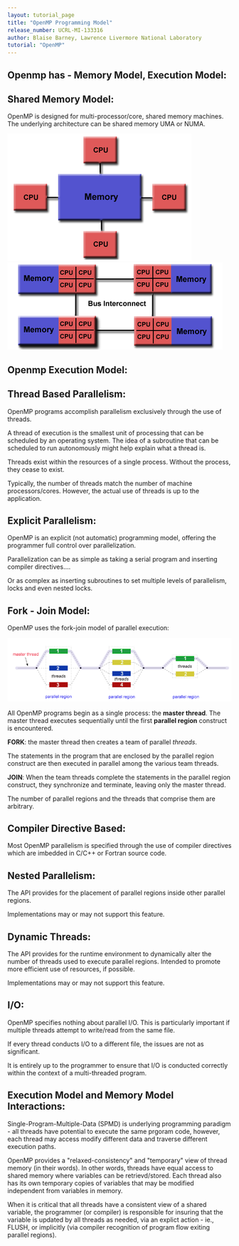 ```yaml
---
layout: tutorial_page
title: "OpenMP Programming Model"
release_number: UCRL-MI-133316
author: Blaise Barney, Lawrence Livermore National Laboratory
tutorial: "OpenMP"
---
```

## Openmp has - Memory Model, Execution Model:
## Shared Memory Model:

OpenMP is designed for multi-processor/core, shared memory machines. The underlying architecture can be shared memory UMA or NUMA. 

![uma](images/uma.gif) ![numa](images/numa.gif)
## Openmp Execution  Model:
## Thread Based Parallelism:


OpenMP programs accomplish parallelism exclusively through the use of threads.

A thread of execution is the smallest unit of processing that can be scheduled by an operating system. The idea of a subroutine that can be scheduled to run autonomously might help explain what a thread is.

Threads exist within the resources of a single process. Without the process, they cease to exist.

Typically, the number of threads match the number of machine processors/cores. However, the actual use of threads is up to the application. 

## Explicit Parallelism:

OpenMP is an explicit (not automatic) programming model, offering the programmer full control over parallelization.

Parallelization can be as simple as taking a serial program and inserting compiler directives....

Or as complex as inserting subroutines to set multiple levels of parallelism, locks and even nested locks. 

## Fork - Join Model:

OpenMP uses the fork-join model of parallel execution: 

![fork-join](images/fork_join.gif)

All OpenMP programs begin as a single process: the **master thread**. The master thread executes sequentially until the first **parallel region** construct is encountered.

**FORK**: the master thread then creates a team of parallel *threads*.

The statements in the program that are enclosed by the parallel region construct are then executed in parallel among the various team threads.

**JOIN**: When the team threads complete the statements in the parallel region construct, they synchronize and terminate, leaving only the master thread.

The number of parallel regions and the threads that comprise them are arbitrary. 

## Compiler Directive Based:

Most OpenMP parallelism is specified through the use of compiler directives which are imbedded in C/C++ or Fortran source code. 

## Nested Parallelism:

The API provides for the placement of parallel regions inside other parallel regions.

Implementations may or may not support this feature. 

## Dynamic Threads:

The API provides for the runtime environment to dynamically alter the number of threads used to execute parallel regions. Intended to promote more efficient use of resources, if possible.

Implementations may or may not support this feature. 

## I/O:

OpenMP specifies nothing about parallel I/O. This is particularly important if multiple threads attempt to write/read from the same file.

If every thread conducts I/O to a different file, the issues are not as significant.

It is entirely up to the programmer to ensure that I/O is conducted correctly within the context of a multi-threaded program. 

## Execution Model and Memory Model Interactions: 

Single-Program-Multiple-Data (SPMD) is underlying programming paradigm - all threads have potential to  execute the same prgoram code, however, each thread may access modify different data and traverse different execution paths.

OpenMP provides a "relaxed-consistency" and "temporary" view of thread memory (in their words). In other words, threads have equal access to shared memory where variables can be retrievd/stored. Each thread also has its own temporary copies of variables that may be modified independent from variables in memory.

When it is critical that all threads have a consistent view of a shared variable, the programmer (or compiler) is responsible for insuring that the variable is updated by all threads as needed, via an explict action - ie., FLUSH, or implicitly (via compiler recognition of program flow exiting parallel regions).

